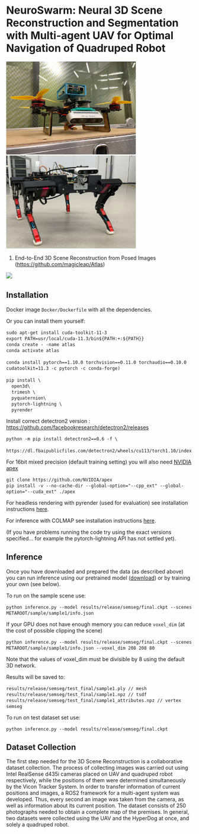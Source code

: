 # NeuroSwarm: Neural 3D Scene Reconstruction and Segmentation with Multi-agent UAV for Optimal Navigation of Quadruped Robot
<img src='imgs/Drone.jpg' width="350" height="250">               <img src='imgs/HyperDog.jpg' width="350" height="250"/>


1. End-to-End 3D Scene Reconstruction from Posed Images (https://github.com/magicleap/Atlas)

<img src='imgs/AtlasGIF.gif'/>


## Installation
Docker image `Docker/Dockerfile` with all the dependencies.

Or you can install them yourself:
```
sudo apt-get install cuda-toolkit-11-3
export PATH=usr/local/cuda-11.3/bin${PATH:+:${PATH}}
conda create - -name atlas
conda activate atlas

conda install pytorch==1.10.0 torchvision==0.11.0 torchaudio==0.10.0 cudatoolkit=11.3 -c pytorch -c conda-forge)

pip install \
  open3d\
  trimesh \
  pyquaternion\
  pytorch-lightning \
  pyrender
```
Install correct detectron2 version : https://github.com/facebookresearch/detectron2/releases
```
python -m pip install detectron2==0.6 -f \
			https://dl.fbaipublicfiles.com/detectron2/wheels/cu113/torch1.10/index.html
```

For 16bit mixed precision (default training setting) you will also need [NVIDIA apex](https://github.com/NVIDIA/apex)
```
git clone https://github.com/NVIDIA/apex
pip install -v --no-cache-dir --global-option="--cpp_ext" --global-option="--cuda_ext" ./apex
```

For headless rendering with pyrender (used for evaluation) see installation instructions [here](https://pyrender.readthedocs.io/en/latest/install/index.html).

For inference with COLMAP see installation instructions [here](https://colmap.github.io/).

(If you have problems running the code try using the exact versions specified... for example the pytorch-lightning API has not settled yet).


## Inference
Once you have downloaded and prepared the data (as described above) you can run inference using our pretrained model ([download](https://drive.google.com/file/d/12P29x6revvNWREdZ01ufJwMFPl-FEI_V/view?usp=sharing)) or by training your own (see below).

To run on the sample scene use:
```
python inference.py --model results/release/semseg/final.ckpt --scenes METAROOT/sample/sample1/info.json
```
If your GPU does not have enough memory you can reduce `voxel_dim` (at the cost of possible clipping the scene)
```
python inference.py --model results/release/semseg/final.ckpt --scenes METAROOT/sample/sample1/info.json --voxel_dim 208 208 80
```
Note that the values of voxel_dim must be divisible by 8 using the default 3D network.

Results will be saved to:
```
results/release/semseg/test_final/sample1.ply // mesh
results/release/semseg/test_final/sample1.npz // tsdf
results/release/semseg/test_final/sample1_attributes.npz // vertex semseg
```

To run on test dataset set use:
```
python inference.py --model results/release/semseg/final.ckpt
```
## Dataset Collection
The first step needed for the 3D Scene Reconstruction is a collaborative dataset collection. The process of collecting images was carried out using Intel RealSense d435i cameras placed on UAV and quadruped robot respectively, while the positions of them were determined simultaneously by the Vicon Tracker System. In order to transfer information of current positions and images, a ROS2 framework for a multi-agent system was developed. Thus, every second an image was taken from the camera, as well as information about its current position. The dataset consists of 250 photographs needed to obtain a complete map of the premises. In general, two datasets were collected using the UAV and the HyperDog at once, and solely a quadruped robot.


